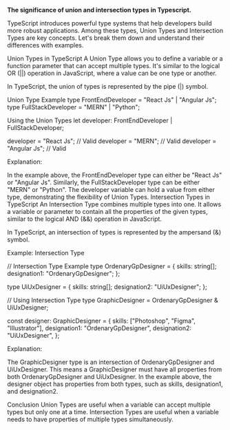 **The significance of union and intersection types in Typescript.**



TypeScript introduces powerful type systems that help developers build more robust applications. Among these types, Union Types and Intersection Types are key concepts. Let's break them down and understand their differences with examples.

Union Types in TypeScript
A Union Type allows you to define a variable or a function parameter that can accept multiple types. It's similar to the logical OR (||) operation in JavaScript, where a value can be one type or another.

In TypeScript, the union of types is represented by the pipe (|) symbol.

 Union Type Example
type FrontEndDeveloper = "React Js" | "Angular Js";
type FullStackDeveloper = "MERN" | "Python";

Using the Union Types
let developer: FrontEndDeveloper | FullStackDeveloper;

developer = "React Js";  // Valid
developer = "MERN";      // Valid
developer = "Angular Js"; // Valid

Explanation:

In the example above, the FrontEndDeveloper type can either be "React Js" or "Angular Js".
Similarly, the FullStackDeveloper type can be either "MERN" or "Python".
The developer variable can hold a value from either type, demonstrating the flexibility of Union Types.
Intersection Types in TypeScript
An Intersection Type combines multiple types into one. It allows a variable or parameter to contain all the properties of the given types, similar to the logical AND (&&) operation in JavaScript.

In TypeScript, an intersection of types is represented by the ampersand (&) symbol.

Example: Intersection Type

// Intersection Type Example
type OrdenaryGpDesigner = {
  skills: string[];
  designation1: "OrdenaryGpDesigner";
};

type UiUxDesigner = {
  skills: string[];
  designation2: "UiUxDesigner";
};

// Using Intersection Type
type GraphicDesigner = OrdenaryGpDesigner & UiUxDesigner;

const designer: GraphicDesigner = {
  skills: ["Photoshop", "Figma", "Illustrator"],
  designation1: "OrdenaryGpDesigner",
  designation2: "UiUxDesigner",
};

Explanation:

The GraphicDesigner type is an intersection of OrdenaryGpDesigner and UiUxDesigner.
This means a GraphicDesigner must have all properties from both OrdenaryGpDesigner and UiUxDesigner.
In the example above, the designer object has properties from both types, such as skills, designation1, and designation2.

Conclusion
Union Types are useful when a variable can accept multiple types but only one at a time.
Intersection Types are useful when a variable needs to have properties of multiple types simultaneously.
